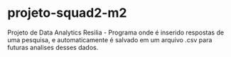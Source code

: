 # projeto-squad2-m2
Projeto de Data Analytics Resilia - Programa onde é inserido respostas de uma pesquisa, e automaticamente é salvado em um arquivo .csv para futuras analises desses dados.
